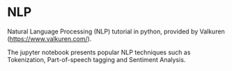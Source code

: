 # NLP
Natural Language Processing (NLP) tutorial in python, provided by Valkuren (https://www.valkuren.com/).

The jupyter notebook presents popular NLP techniques such as Tokenization, Part-of-speech tagging and Sentiment Analysis.
